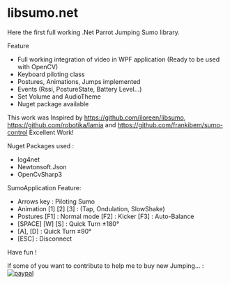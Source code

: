 # libsumo.net 

Here the first full working .Net Parrot Jumping Sumo library.

Feature
 - Full working integration of video in WPF application (Ready to be used with OpenCV)
 - Keyboard piloting class
 - Postures, Animations, Jumps implemented
 - Events (Rssi, PostureState, Battery Level...) 
 - Set Volume and AudioTheme 
 - Nuget package available 
 
 This work was Inspired by https://github.com/iloreen/libsumo, https://github.com/robotika/lamia and https://github.com/frankibem/sumo-control Excellent Work!

Nuget Packages used :
 - log4net
 - Newtonsoft.Json
 - OpenCvSharp3
 
SumoApplication Feature:
 - Arrows key : Piloting Sumo
 - Animation [1] [2] [3] :  (Tap, Ondulation, SlowShake)
 - Postures  [F1] : Normal mode
             [F2] : Kicker
             [F3] : Auto-Balance
 - [SPACE] [W] [S] : Quick Turn ±180°
 - [A], [D] : Quick Turn ±90°
 - [ESC] : Disconnect
 
Have fun !


If some of you want to contribute to help me to buy new Jumping... :
[![paypal](https://www.paypalobjects.com/en_US/i/btn/btn_donateCC_LG.gif)](https://paypal.me/pools/c/82madPSBJJ)
